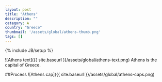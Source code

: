 ```yaml
---
layout: post
title: "Athens"
description: ""
category: A
country: "Greece"
thumbnail: '/assets/global/athens-thumb.png'
tags: []
---
```

{% include JB/setup %}

![Athens text]({{ site.baseurl }}/assets/global/athens-text.png)
Athens is the capital of Greece.

##Process
![Athens cap]({{ site.baseurl }}/assets/global/athens-caps.png)